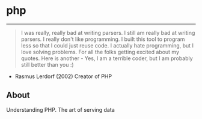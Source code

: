 # php
---
>I was really, really bad at writing parsers. I still am really bad at writing parsers.
>I really don't like programming. I built this tool to program less so that I could just reuse code.
>I actually hate programming, but I love solving problems.
>For all the folks getting excited about my quotes. Here is another - Yes, I am a terrible coder, but I am probably still better than you :)
- Rasmus Lerdorf (2002) Creator of PHP

## About
Understanding PHP. The art of serving data
